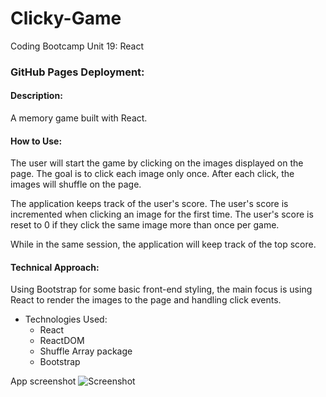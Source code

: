 # Clicky-Game
Coding Bootcamp Unit 19: React

### GitHub Pages Deployment:

#### Description: 
A memory game built with React. 

#### How to Use:
The user will start the game by clicking on the images displayed on the page.  The goal is to click each image only once.  After each click, the images will shuffle on the page.  

The application keeps track of the user's score. The user's score is incremented when clicking an image for the first time. The user's score is reset to 0 if they click the same image more than once per game.

While in the same session, the application will keep track of the top score.


#### Technical Approach:
Using Bootstrap for some basic front-end styling, the main focus is using React to render the images to the page and handling click events.  

* Technologies Used:
  - React
  - ReactDOM
  - Shuffle Array package
  - Bootstrap




App screenshot
![Screenshot](./src/images/clicky-game.png)